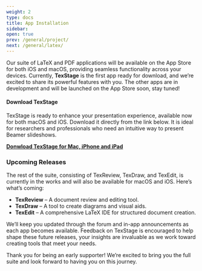 ```yaml
---
weight: 2
type: docs
title: App Installation
sidebar:
open: true
prev: /general/project/
next: /general/latex/
---
```


Our suite of LaTeX and PDF applications will be available on the App Store for both iOS and macOS, providing seamless functionality across your devices. Currently, **TexStage** is the first app ready for download, and we’re excited to share its powerful features with you. The other apps are in development and will be launched on the App Store soon, stay tuned!

#### Download TexStage

TexStage is ready to enhance your presentation experience, available now for both macOS and iOS. Download it directly from the link below. It is ideal for researchers and professionals who need an intuitive way to present Beamer slideshows.

**[Donwload TexStage for Mac, iPhone and iPad](https://anothertexapp.com/texstage/appstore/)**

### Upcoming Releases

The rest of the suite, consisting of TexReview, TexDraw, and TexEdit, is currently in the works and will also be available for macOS and iOS. Here’s what’s coming:

- **TexReview** – A document review and editing tool.
- **TexDraw** – A tool to create diagrams and visual aids.
- **TexEdit** – A comprehensive LaTeX IDE for structured document creation.

We’ll keep you updated through the forum and in-app announcements as each app becomes available. Feedback on TexStage is encouraged to help shape these future releases, your insights are invaluable as we work toward creating tools that meet your needs.

Thank you for being an early supporter! We’re excited to bring you the full suite and look forward to having you on this journey.